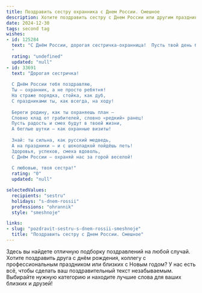 ```yaml
---
title: Поздравить сестру охранника с Днем России. Смешное
description: Хотите поздравить сестру с Днем России или другим праздником? Наш ИИ создаст незабываемое поздравление, а вы обязательно выделитесь среди других.  
date: 2024-12-30
tags: second tag
wishes:
- id: 125284
  text: "С Днём России, дорогая сестричка-охранница!  Пусть твой день будет таким же безопасным и спокойным, как охраняемый тобой объект, а все нарушители порядка – только сладкоежки, крадущие кусочки торта со стола!  Желаю тебе море позитива,  крепких нервов (чтобы даже самые наглые граждане не смогли тебя вывести из себя) и праздничного настроения, которое ни один злоумышленник не сможет украсть!
  "
  rating: "undefined"
  updated: "null"
- id: 33691
  text: "Дорогая сестричка!
  
  С Днём России тебя поздравляю,
  Ты — охранник, а не просто ребятня!
  На страже порядка, стойка, как дуб,
  С праздниками ты, как всегда, на ходу!
  
  Береги родину, как ты охраняешь план —
  Словно клад от грабителей, словно «редкий» ранец!
  Пусть радость и смех будут в твоей жизни,
  А беглые шутки — как охранные визиты!
  
  Знай: ты сильна, как русский медведь,
  А на праздники — и с шоколадкой пойдёшь петь!
  Здоровья, успехов, смеха вдоволь,
  С Днём России — охраняй нас за горой веселой!
  
  С любовью, твоя сестра!"
  rating: "0"
  updated: "null"

selectedValues:
  recipients: "sestru"
  holidays: "s-dnem-rossii"
  professions: "ohrannik"
  style: "smeshnoje"

links:
- slug: "pozdravit-sestru-s-dnem-rossii-smeshnoje"
  title: "Поздравить сестру с Днем России. Смешное"
---
```


Здесь вы найдете отличную подборку поздравлений на любой случай. 
Хотите поздравить друга с днём рождения, коллегу с профессиональным праздником или близких с Новым годом? У нас есть всё, чтобы сделать ваш поздравительный текст незабываемым. Выбирайте нужную категорию и находите лучшие слова для ваших близких и друзей!
